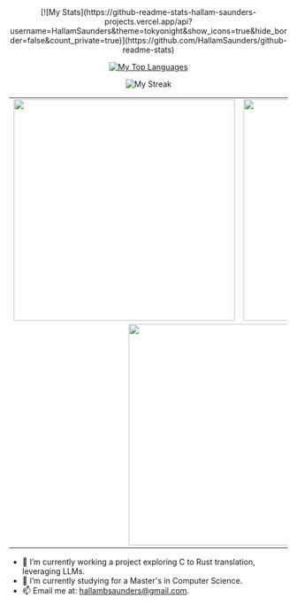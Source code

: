 <div align="center">
[![My Stats](https://github-readme-stats-hallam-saunders-projects.vercel.app/api?username=HallamSaunders&theme=tokyonight&show_icons=true&hide_border=false&count_private=true)](https://github.com/HallamSaunders/github-readme-stats)

[![My Top Languages](https://github-readme-stats-hallam-saunders-projects.vercel.app/api/top-langs/?username=HallamSaunders&theme=tokyonight&show_icons=true&hide_border=false&layout=donut&hide=shaderlab,hlsl&langs_count=7&exclude_repo=github-readme-stats,obsidian-vaults)](https://github.com/HallamSaunders/github-readme-stats)


![My Streak](https://github-readme-streak-stats.herokuapp.com/?user=HallamSaunders&theme=tokyonight&hide_border=false&width=500)
</div>

<div align="center">

<table>
  <tr>
    <td>
      <img src="https://github-readme-stats-hallam-saunders-projects.vercel.app/api?username=HallamSaunders&theme=tokyonight&show_icons=true&hide_border=false&count_private=true" width="400"/>
    </td>
    <td>
      <img src="https://github-readme-stats-hallam-saunders-projects.vercel.app/api/top-langs/?username=HallamSaunders&theme=tokyonight&show_icons=true&hide_border=false&layout=donut&hide=shaderlab,hlsl&langs_count=7&exclude_repo=github-readme-stats,obsidian-vaults" width="400"/>
    </td>
  </tr>
  <tr>
    <td colspan="2" align="center">
      <img src="https://github-readme-streak-stats.herokuapp.com/?user=HallamSaunders&theme=tokyonight&hide_border=false" width="400"/>
    </td>
  </tr>
</table>

</div>


- 🔭 I’m currently working a project exploring C to Rust translation, leveraging LLMs.
- 🌱 I’m currently studying for a Master's in Computer Science.
- 📫 Email me at: hallambsaunders@gmail.com.
